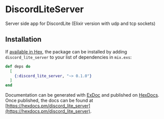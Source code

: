 # DiscordLiteServer

Server side app for DiscordLite (Elixir version with udp and tcp sockets)

## Installation

If [available in Hex](https://hex.pm/docs/publish), the package can be installed
by adding `discord_lite_server` to your list of dependencies in `mix.exs`:

```elixir
def deps do
  [
    {:discord_lite_server, "~> 0.1.0"}
  ]
end
```

Documentation can be generated with [ExDoc](https://github.com/elixir-lang/ex_doc)
and published on [HexDocs](https://hexdocs.pm). Once published, the docs can
be found at [https://hexdocs.pm/discord_lite_server](https://hexdocs.pm/discord_lite_server).

